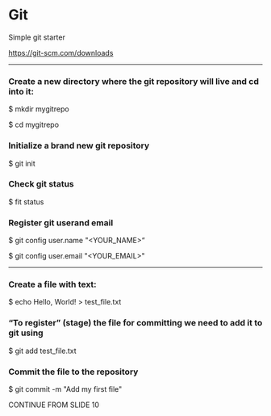 # Git
Simple git starter

https://git-scm.com/downloads

-----------------------------------------------------

### Create a new directory where the git repository will live and cd into it:
$ mkdir mygitrepo

$ cd mygitrepo


### Initialize a brand new git repository
$ git init

### Check git status 
$ fit status

### Register git userand email
$ git config user.name "<YOUR_NAME>“

$ git config user.email "<YOUR_EMAIL>"

--------------------------------------------------

### Create a file with text:
$ echo Hello, World! > test_file.txt

### “To register” (stage) the file for committing we need to add it to git using
$ git add test_file.txt

### Commit the file to the repository
$ git commit -m "Add my first file"

CONTINUE FROM SLIDE 10
